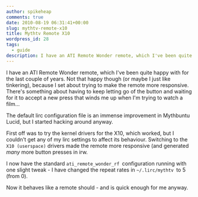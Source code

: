 ```yaml
---
author: spikeheap
comments: true
date: 2010-08-19 06:31:41+00:00
slug: mythtv-remote-x10
title: Mythtv Remote X10
wordpress_id: 28
tags: 
  - guide
description: I have an ATI Remote Wonder remote, which I've been quite happy with for the last couple of years. Not that happy though (or maybe I just like tinkering), because I set about trying to make the remote more responsive
---
```


I have an ATI Remote Wonder remote, which I've been quite happy with for the last couple of years. Not that happy though (or maybe I just like tinkering), because I set about trying to make the remote more responsive. There's something about having to keep letting go of the button and waiting for it to accept a new press that winds me up when I'm trying to watch a film... 

The default lirc  configuration file is an immense improvement in Mythbuntu Lucid, but I started hacking around anyway. 

First off was to try the kernel drivers for the X10, which worked, but I couldn't get any of my lirc settings to affect its behaviour. Switching to the `X10 (userspace)` drivers made the remote more responsive (and generated *many* more button presses in irw.

I now have the standard `ati_remote_wonder_rf `configuration running with one slight tweak - I have changed the repeat rates in `~/.lirc/mythtv `to 5 (from 0). 

Now it behaves like a remote should - and is quick enough for me anyway.

